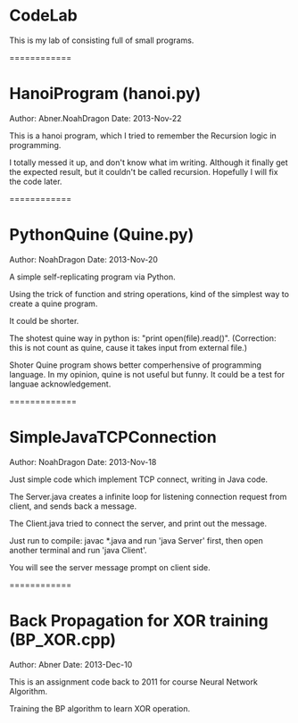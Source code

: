 CodeLab
=======

This is my lab of consisting full of small programs.

============

HanoiProgram (hanoi.py)
============

Author: Abner.NoahDragon
Date: 2013-Nov-22

This is a hanoi program, which I tried to remember the Recursion logic in programming.

I totally messed it up, and don't know what im writing. Although it finally get the expected result, but it couldn't be called recursion. Hopefully I will fix the code later.

============

PythonQuine (Quine.py)
============
Author: NoahDragon Date: 2013-Nov-20

A simple self-replicating program via Python.

Using the trick of function and string operations, kind of the simplest way to create a quine program.

It could be shorter.

The shotest quine way in python is: "print open(file).read()". (Correction: this is not count as quine, cause it takes input from external file.)

Shoter Quine program shows better comperhensive of programming language. In my opinion, quine is not useful but funny. It could be a test for languae acknowledgement.

=============

SimpleJavaTCPConnection 
=============

Author: NoahDragon
Date: 2013-Nov-18


Just simple code which implement TCP connect, writing in Java code.

The Server.java creates a infinite loop for listening connection request from client, and sends back a message.

The Client.java tried to connect the server, and print out the message.

Just run to compile: javac *.java
and run 'java Server' first, then open another terminal and run 'java Client'.

You will see the server message prompt on client side.

============

Back Propagation for XOR training (BP_XOR.cpp)
============
Author: Abner
Date: 2013-Dec-10

This is an assignment code back to 2011 for course Neural Network Algorithm.

Training the BP algorithm to learn XOR operation. 


